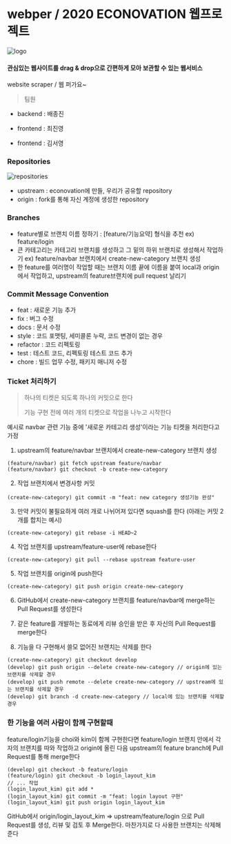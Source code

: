 # webper / 2020 ECONOVATION 웹프로젝트

![logo](https://user-images.githubusercontent.com/48192106/81941010-38489200-9633-11ea-8ae3-1f1463904aed.png)

#### 관심있는 웹사이트를 drag & drop으로 간편하게 모아 보관할 수 있는 웹서비스

website scraper / 웹 퍼가요~

> 팀원

- backend : 배종진

- frontend : 최진영

- frontend : 김서영

### Repositories

![repositories](https://user-images.githubusercontent.com/48192106/81939758-b4da7100-9631-11ea-9ea4-a2c73e8cb3e1.png)

- upstream : econovation에 만들, 우리가 공유할 repository
- origin : fork를 통해 자신 계정에 생성한 repository

### Branches
- feature별로 브랜치 이름 정하기 : [feature/기능요약] 형식을 추천 ex) feature/login
- 큰 카테고리는 카테고리 브랜치를 생성하고 그 밑의 하위 브랜치로 생성해서 작업하기
  ex) feature/navbar 브랜치에서 create-new-category 브랜치 생성
- 한 feature를 여러명이 작업할 때는 브랜치 이름 끝에 이름을 붙여 local과 origin에서 작업하고, upstream의 feature브랜치에 pull request 날리기

### Commit Message Convention

- feat : 새로운 기능 추가
- fix : 버그 수정
- docs : 문서 수정
- style : 코드 포맷팅, 세미콜론 누락, 코드 변경이 없는 경우
- refactor : 코드 리펙토링
- test : 테스트 코드, 리펙토링 테스트 코드 추가
- chore : 빌드 업무 수정, 패키지 매니저 수정

### Ticket 처리하기

> 하나의 티켓은 되도록 하나의 커밋으로 한다
>
> 기능 구현 전에 여러 개의 티켓으로 작업을 나누고 시작한다

예시로 navbar 관련 기능 중에 '새로운 카테고리 생성'이라는 기능 티켓을 처리한다고 가정

1. upstream의 feature/navbar 브랜치에서 create-new-category 브랜치 생성

```shell
(feature/navbar) git fetch upstream feature/navbar
(feature/navbar) git checkout -b create-new-category
```

2. 작업 브랜치에서 변경사항 커밋

```shell
(create-new-category) git commit -m "feat: new category 생성기능 완성"
```

3. 만약 커밋이 불필요하게 여러 개로 나뉘어져 있다면 squash를 한다 (아래는 커밋 2개를 합치는 예시)

```shell
(create-new-category) git rebase -i HEAD~2
```

4. 작업 브랜치를 upstream/feature-user에 rebase한다

```shell
(create-new-category) git pull --rebase upstream feature-user
```

5. 작업 브랜치를 origin에 push한다

```shell
(create-new-category) git push origin create-new-category
```

6. GitHub에서 create-new-category 브랜치를 feature/navbar에 merge하는 Pull Request를 생성한다

7. 같은 feature를 개발하는 동료에게 리뷰 승인을 받은 후 자신의 Pull Request를 merge한다
8. 기능을 다 구현해서 쓸모 없어진 브랜치는 삭제를 한다

```
(create-new-category) git checkout develop
(develop) git push origin --delete create-new-category // origin에 있는 브랜치를 삭제할 경우
(develop) git push remote --delete create-new-category // upstream에 있는 브랜치를 삭제할 경우
(develop) git branch -d create-new-category // local에 있는 브랜치를 삭제할 경우
```

### 한 기능을 여러 사람이 함께 구현할때

feature/login기능을 choi와 kim이 함께 구현한다면 feature/login 브랜치 안에서 각자의 브랜치를 따와 작업하고 origin에 올린 다음 upstream의 feature branch에 Pull Request를 통해 merge한다

```shell
(develop) git checkout -b feature/login
(feature/login) git checkout -b login_layout_kim
// ... 작업
(login_layout_kim) git add *
(login_layout_kim) git commit -m "feat: login layout 구현"
(login_layout_kim) git push origin login_layout_kim
```

GitHub에서 origin/login_layout_kim => upstream/feature/login 으로 Pull Request를 생성, 리뷰 및 검토 후 Merge한다. 마찬가지로 다 사용한 브랜치는 삭제해준다